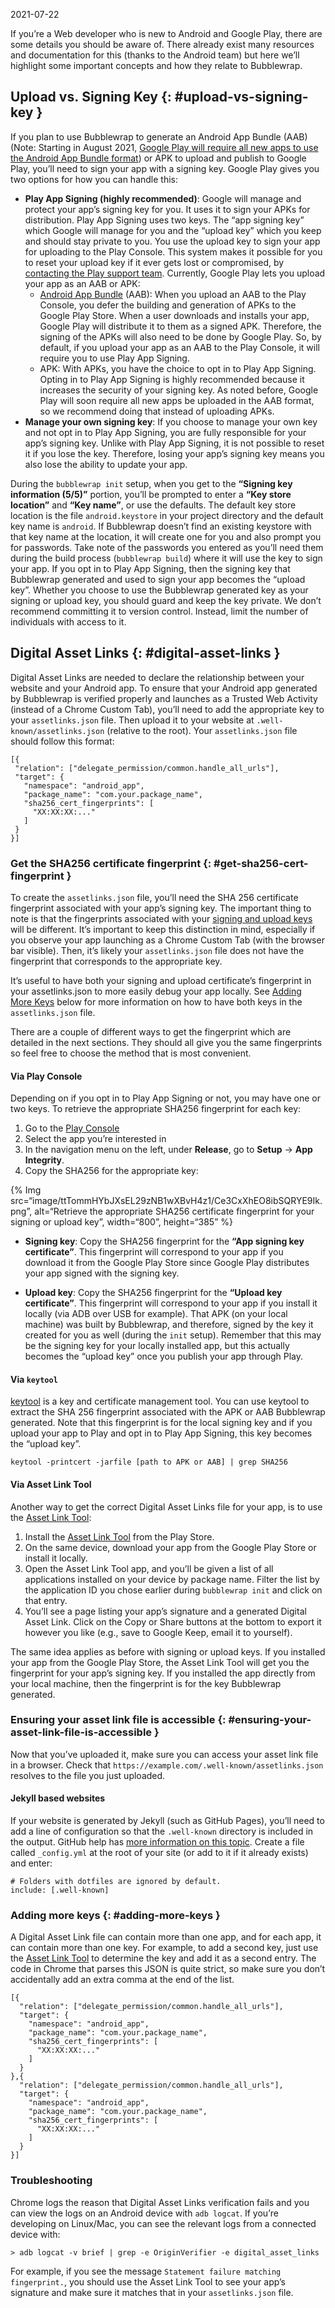 2021-07-22

If you’re a Web developer who is new to Android and Google Play, there are some details you should be aware of. There already exist many resources and documentation for this (thanks to the Android team) but here we’ll highlight some important concepts and how they relate to Bubblewrap.

## Upload vs. Signing Key {: \#upload-vs-signing-key }

If you plan to use Bubblewrap to generate an Android App Bundle (AAB) (Note: Starting in August 2021, [Google Play will require all new apps to use the Android App Bundle format](https://android-developers.googleblog.com/2020/11/new-android-app-bundle-and-target-api.html)) or APK to upload and publish to Google Play, you’ll need to sign your app with a signing key. Google Play gives you two options for how you can handle this:

- **Play App Signing (highly recommended)**: Google will manage and protect your app’s signing key for you. It uses it to sign your APKs for distribution. Play App Signing uses two keys. The “app signing key” which Google will manage for you and the “upload key” which you keep and should stay private to you. You use the upload key to sign your app for uploading to the Play Console. This system makes it possible for you to reset your upload key if it ever gets lost or compromised, by [contacting the Play support team](https://support.google.com/googleplay/android-developer/contact/key). Currently, Google Play lets you upload your app as an AAB or APK:
  - [Android App Bundle](https://developer.android.com/platform/technology/app-bundle) (AAB): When you upload an AAB to the Play Console, you defer the building and generation of APKs to the Google Play Store. When a user downloads and installs your app, Google Play will distribute it to them as a signed APK. Therefore, the signing of the APKs will also need to be done by Google Play. So, by default, if you upload your app as an AAB to the Play Console, it will require you to use Play App Signing.
  - APK: With APKs, you have the choice to opt in to Play App Signing. Opting in to Play App Signing is highly recommended because it increases the security of your signing key. As noted before, Google Play will soon require all new apps be uploaded in the AAB format, so we recommend doing that instead of uploading APKs.
- **Manage your own signing key**: If you choose to manage your own key and not opt in to Play App Signing, you are fully responsible for your app’s signing key. Unlike with Play App Signing, it is not possible to reset it if you lose the key. Therefore, losing your app’s signing key means you also lose the ability to update your app.

During the `bubblewrap init` setup, when you get to the **“Signing key information (5/5)”** portion, you’ll be prompted to enter a **“Key store location”** and **“Key name”**, or use the defaults. The default key store location is the file `android.keystore` in your project directory and the default key name is `android`. If Bubblewrap doesn’t find an existing keystore with that key name at the location, it will create one for you and also prompt you for passwords. Take note of the passwords you entered as you’ll need them during the build process (`bubblewrap build`) where it will use the key to sign your app. If you opt in to Play App Signing, then the signing key that Bubblewrap generated and used to sign your app becomes the “upload key”. Whether you choose to use the Bubblewrap generated key as your signing or upload key, you should guard and keep the key private. We don’t recommend committing it to version control. Instead, limit the number of individuals with access to it.

## Digital Asset Links {: \#digital-asset-links }

Digital Asset Links are needed to declare the relationship between your website and your Android app. To ensure that your Android app generated by Bubblewrap is verified properly and launches as a Trusted Web Activity (instead of a Chrome Custom Tab), you’ll need to add the appropriate key to your `assetlinks.json` file. Then upload it to your website at `.well-known/assetlinks.json` (relative to the root). Your `assetlinks.json` file should follow this format:

    [{
     "relation": ["delegate_permission/common.handle_all_urls"],
     "target": {
       "namespace": "android_app",
       "package_name": "com.your.package_name",
       "sha256_cert_fingerprints": [
         "XX:XX:XX:..."
       ]
     }
    }]

### Get the SHA256 certificate fingerprint {: \#get-sha256-cert-fingerprint }

To create the `assetlinks.json` file, you’ll need the SHA 256 certificate fingerprint associated with your app’s signing key. The important thing to note is that the fingerprints associated with your [signing and upload keys](#upload-vs-signing-key) will be different. It’s important to keep this distinction in mind, especially if you observe your app launching as a Chrome Custom Tab (with the browser bar visible). Then, it’s likely your `assetlinks.json` file does not have the fingerprint that corresponds to the appropriate key.

It’s useful to have both your signing and upload certificate’s fingerprint in your assetlinks.json to more easily debug your app locally. See [Adding More Keys](#adding-more-keys) below for more information on how to have both keys in the `assetlinks.json` file.

There are a couple of different ways to get the fingerprint which are detailed in the next sections. They should all give you the same fingerprints so feel free to choose the method that is most convenient.

#### Via Play Console

Depending on if you opt in to Play App Signing or not, you may have one or two keys. To retrieve the appropriate SHA256 fingerprint for each key:

1.  Go to the [Play Console](https://play.google.com/apps/publish/)
2.  Select the app you’re interested in
3.  In the navigation menu on the left, under **Release**, go to **Setup** -&gt; **App Integrity**.
4.  Copy the SHA256 for the appropriate key:

{% Img src=“image/ttTommHYbJXsEL29zNB1wXBvH4z1/Ce3CxXhEO8ibSQRYE9Ik.png”, alt=“Retrieve the appropriate SHA256 certificate fingerprint for your signing or upload key”, width=“800”, height=“385” %}

- **Signing key**: Copy the SHA256 fingerprint for the **“App signing key certificate”**. This fingerprint will correspond to your app if you download it from the Google Play Store since Google Play distributes your app signed with the signing key.

- **Upload key**: Copy the SHA256 fingerprint for the **“Upload key certificate”**. This fingerprint will correspond to your app if you install it locally (via ADB over USB for example). That APK (on your local machine) was built by Bubblewrap, and therefore, signed by the key it created for you as well (during the `init` setup). Remember that this may be the signing key for your locally installed app, but this actually becomes the “upload key” once you publish your app through Play.

#### Via `keytool`

[keytool](https://docs.oracle.com/javase/6/docs/technotes/tools/windows/keytool.html) is a key and certificate management tool. You can use keytool to extract the SHA 256 fingerprint associated with the APK or AAB Bubblewrap generated. Note that this fingerprint is for the local signing key and if you upload your app to Play and opt in to Play App Signing, this key becomes the “upload key”.

    keytool -printcert -jarfile [path to APK or AAB] | grep SHA256

#### Via Asset Link Tool

Another way to get the correct Digital Asset Links file for your app, is to use the [Asset Link Tool](https://play.google.com/store/apps/details?id=dev.conn.assetlinkstool):

1.  Install the [Asset Link Tool](https://play.google.com/store/apps/details?id=dev.conn.assetlinkstool) from the Play Store.
2.  On the same device, download your app from the Google Play Store or install it locally.
3.  Open the Asset Link Tool app, and you’ll be given a list of all applications installed on your device by package name. Filter the list by the application ID you chose earlier during `bubblewrap init` and click on that entry.
4.  You’ll see a page listing your app’s signature and a generated Digital Asset Link. Click on the Copy or Share buttons at the bottom to export it however you like (e.g., save to Google Keep, email it to yourself).

The same idea applies as before with signing or upload keys. If you installed your app from the Google Play Store, the Asset Link Tool will get you the fingerprint for your app’s signing key. If you installed the app directly from your local machine, then the fingerprint is for the key Bubblewrap generated.

### Ensuring your asset link file is accessible {: \#ensuring-your-asset-link-file-is-accessible }

Now that you’ve uploaded it, make sure you can access your asset link file in a browser. Check that `https://example.com/.well-known/assetlinks.json` resolves to the file you just uploaded.

#### Jekyll based websites

If your website is generated by Jekyll (such as GitHub Pages), you’ll need to add a line of configuration so that the `.well-known` directory is included in the output. GitHub help has [more information on this topic](https://help.github.com/en/articles/files-that-start-with-an-underscore-are-missing). Create a file called `_config.yml` at the root of your site (or add to it if it already exists) and enter:

    # Folders with dotfiles are ignored by default.
    include: [.well-known]

### Adding more keys {: \#adding-more-keys }

A Digital Asset Link file can contain more than one app, and for each app, it can contain more than one key. For example, to add a second key, just use the [Asset Link Tool](https://play.google.com/store/apps/details?id=dev.conn.assetlinkstool) to determine the key and add it as a second entry. The code in Chrome that parses this JSON is quite strict, so make sure you don’t accidentally add an extra comma at the end of the list.

    [{
      "relation": ["delegate_permission/common.handle_all_urls"],
      "target": {
        "namespace": "android_app",
        "package_name": "com.your.package_name",
        "sha256_cert_fingerprints": [
          "XX:XX:XX:..."
        ]
      }
    },{
      "relation": ["delegate_permission/common.handle_all_urls"],
      "target": {
        "namespace": "android_app",
        "package_name": "com.your.package_name",
        "sha256_cert_fingerprints": [
          "XX:XX:XX:..."
        ]
      }
    }]

### Troubleshooting

Chrome logs the reason that Digital Asset Links verification fails and you can view the logs on an Android device with `adb logcat`. If you’re developing on Linux/Mac, you can see the relevant logs from a connected device with:

    > adb logcat -v brief | grep -e OriginVerifier -e digital_asset_links

For example, if you see the message `Statement failure matching fingerprint.`, you should use the Asset Link Tool to see your app’s signature and make sure it matches that in your `assetlinks.json` file.
